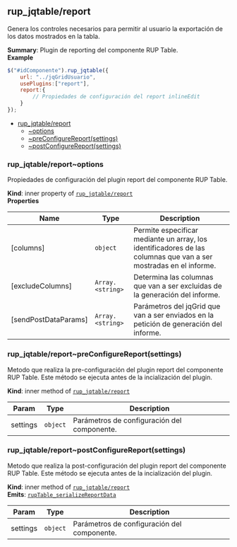 <a name="module_rup_jqtable/report"></a>

## rup\_jqtable/report
Genera los controles necesarios para permitir al usuario la exportación de los datos mostrados en la tabla.

**Summary**: Plugin de reporting del componente RUP Table.  
**Example**  
```js
$("#idComponente").rup_jqtable({	url: "../jqGridUsuario",	usePlugins:["report"],	report:{		// Propiedades de configuración del report inlineEdit	}});
```

* [rup_jqtable/report](#module_rup_jqtable/report)
    * [~options](#module_rup_jqtable/report..options)
    * [~preConfigureReport(settings)](#module_rup_jqtable/report..preConfigureReport)
    * [~postConfigureReport(settings)](#module_rup_jqtable/report..postConfigureReport)

<a name="module_rup_jqtable/report..options"></a>

### rup_jqtable/report~options
Propiedades de configuración del plugin report del componente RUP Table.

**Kind**: inner property of [<code>rup\_jqtable/report</code>](#module_rup_jqtable/report)  
**Properties**

| Name | Type | Description |
| --- | --- | --- |
| [columns] | <code>object</code> | Permite especificar mediante un array, los identificadores de las columnas que van a ser mostradas en el informe. |
| [excludeColumns] | <code>Array.&lt;string&gt;</code> | Determina las columnas que van a ser excluidas de la generación del informe. |
| [sendPostDataParams] | <code>Array.&lt;string&gt;</code> | Parámetros del jqGrid que van a ser enviados en la petición de generación del informe. |

<a name="module_rup_jqtable/report..preConfigureReport"></a>

### rup_jqtable/report~preConfigureReport(settings)
Metodo que realiza la pre-configuración del plugin report del componente RUP Table.Este método se ejecuta antes de la incialización del plugin.

**Kind**: inner method of [<code>rup\_jqtable/report</code>](#module_rup_jqtable/report)  

| Param | Type | Description |
| --- | --- | --- |
| settings | <code>object</code> | Parámetros de configuración del componente. |

<a name="module_rup_jqtable/report..postConfigureReport"></a>

### rup_jqtable/report~postConfigureReport(settings)
Metodo que realiza la post-configuración del plugin report del componente RUP Table.Este método se ejecuta antes de la incialización del plugin.

**Kind**: inner method of [<code>rup\_jqtable/report</code>](#module_rup_jqtable/report)  
**Emits**: [<code>rupTable\_serializeReportData</code>](#module_rup_jqtable+event_rupTable_serializeReportData)  

| Param | Type | Description |
| --- | --- | --- |
| settings | <code>object</code> | Parámetros de configuración del componente. |

